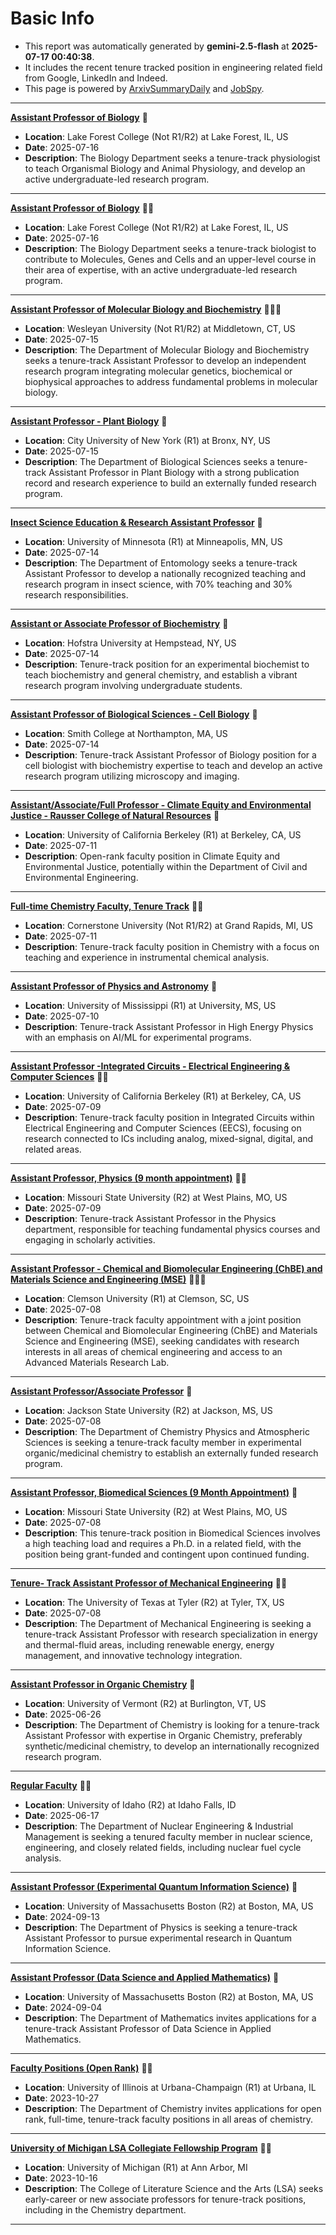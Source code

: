 
# Basic Info
- This report was automatically generated by **gemini-2.5-flash** at **2025-07-17 00:40:38**.  
- It includes the recent tenure tracked position in engineering related field from Google, LinkedIn and Indeed.  
- This page is powered by [ArxivSummaryDaily](https://github.com/dong-zehao/ArxivSummaryDaily) and [JobSpy](https://github.com/speedyapply/JobSpy).
---
**[Assistant Professor of Biology](https://www.indeed.com/viewjob?jk=860da2b94d53bd38)** 🌟
- **Location**: Lake Forest College (Not R1/R2) at Lake Forest, IL, US
- **Date**: 2025-07-16
- **Description**: The Biology Department seeks a tenure-track physiologist to teach Organismal Biology and Animal Physiology, and develop an active undergraduate-led research program.
---
**[Assistant Professor of Biology](https://www.indeed.com/viewjob?jk=0e0c655ec5439e06)** 🌟🌟
- **Location**: Lake Forest College (Not R1/R2) at Lake Forest, IL, US
- **Date**: 2025-07-16
- **Description**: The Biology Department seeks a tenure-track biologist to contribute to Molecules, Genes and Cells and an upper-level course in their area of expertise, with an active undergraduate-led research program.
---
**[Assistant Professor of Molecular Biology and Biochemistry](https://www.indeed.com/viewjob?jk=16c90f1c9770d165)** 🌟🌟🌟
- **Location**: Wesleyan University (Not R1/R2) at Middletown, CT, US
- **Date**: 2025-07-15
- **Description**: The Department of Molecular Biology and Biochemistry seeks a tenure-track Assistant Professor to develop an independent research program integrating molecular genetics, biochemical or biophysical approaches to address fundamental problems in molecular biology.
---
**[Assistant Professor - Plant Biology](https://www.indeed.com/viewjob?jk=04fd387c3b113e03)** 🌟
- **Location**: City University of New York (R1) at Bronx, NY, US
- **Date**: 2025-07-15
- **Description**: The Department of Biological Sciences seeks a tenure-track Assistant Professor in Plant Biology with a strong publication record and research experience to build an externally funded research program.
---
**[Insect Science Education & Research Assistant Professor](https://www.indeed.com/viewjob?jk=50a997d6e37cf0f7)** 🌟
- **Location**: University of Minnesota (R1) at Minneapolis, MN, US
- **Date**: 2025-07-14
- **Description**: The Department of Entomology seeks a tenure-track Assistant Professor to develop a nationally recognized teaching and research program in insect science, with 70% teaching and 30% research responsibilities.
---
**[Assistant or Associate Professor of Biochemistry](https://www.indeed.com/viewjob?jk=526a9c98161c5dc3)** 🌟
- **Location**: Hofstra University at Hempstead, NY, US
- **Date**: 2025-07-14
- **Description**: Tenure-track position for an experimental biochemist to teach biochemistry and general chemistry, and establish a vibrant research program involving undergraduate students.
---
**[Assistant Professor of Biological Sciences - Cell Biology](https://www.indeed.com/viewjob?jk=843c94e64f24fd5c)** 🌟
- **Location**: Smith College at Northampton, MA, US
- **Date**: 2025-07-14
- **Description**: Tenure-track Assistant Professor of Biology position for a cell biologist with biochemistry expertise to teach and develop an active research program utilizing microscopy and imaging.
---
**[Assistant/Associate/Full Professor - Climate Equity and Environmental Justice - Rausser College of Natural Resources](https://www.indeed.com/viewjob?jk=9ea7f584f49ee802)** 🌟
- **Location**: University of California Berkeley (R1) at Berkeley, CA, US
- **Date**: 2025-07-11
- **Description**: Open-rank faculty position in Climate Equity and Environmental Justice, potentially within the Department of Civil and Environmental Engineering.
---
**[Full-time Chemistry Faculty, Tenure Track](https://www.indeed.com/viewjob?jk=23acfe9ac66dc968)** 🌟🌟
- **Location**: Cornerstone University (Not R1/R2) at Grand Rapids, MI, US
- **Date**: 2025-07-11
- **Description**: Tenure-track faculty position in Chemistry with a focus on teaching and experience in instrumental chemical analysis.
---
**[Assistant Professor of Physics and Astronomy](https://www.indeed.com/viewjob?jk=45f671980a1b0c09)** 🌟
- **Location**: University of Mississippi (R1) at University, MS, US
- **Date**: 2025-07-10
- **Description**: Tenure-track Assistant Professor in High Energy Physics with an emphasis on AI/ML for experimental programs.
---
**[Assistant Professor -Integrated Circuits - Electrical Engineering & Computer Sciences](https://www.indeed.com/viewjob?jk=c6c659453208b747)** 🌟🌟
- **Location**: University of California Berkeley (R1) at Berkeley, CA, US
- **Date**: 2025-07-09
- **Description**: Tenure-track faculty position in Integrated Circuits within Electrical Engineering and Computer Sciences (EECS), focusing on research connected to ICs including analog, mixed-signal, digital, and related areas.
---
**[Assistant Professor, Physics (9 month appointment)](https://www.indeed.com/viewjob?jk=619dcc66ed6e21a4)** 🌟🌟
- **Location**: Missouri State University (R2) at West Plains, MO, US
- **Date**: 2025-07-09
- **Description**: Tenure-track Assistant Professor in the Physics department, responsible for teaching fundamental physics courses and engaging in scholarly activities.
---
**[Assistant Professor - Chemical and Biomolecular Engineering (ChBE) and Materials Science and Engineering (MSE)](https://www.indeed.com/viewjob?jk=9f84caf66d7b8af5)** 🌟🌟🌟
- **Location**: Clemson University (R1) at Clemson, SC, US
- **Date**: 2025-07-08
- **Description**: Tenure-track faculty appointment with a joint position between Chemical and Biomolecular Engineering (ChBE) and Materials Science and Engineering (MSE), seeking candidates with research interests in all areas of chemical engineering and access to an Advanced Materials Research Lab.
---
**[Assistant Professor/Associate Professor](https://www.indeed.com/viewjob?jk=3354f8f35c0f6fcc)** 🌟
- **Location**: Jackson State University (R2) at Jackson, MS, US
- **Date**: 2025-07-08
- **Description**: The Department of Chemistry Physics and Atmospheric Sciences is seeking a tenure-track faculty member in experimental organic/medicinal chemistry to establish an externally funded research program.
---
**[Assistant Professor, Biomedical Sciences (9 Month Appointment)](https://www.indeed.com/viewjob?jk=621a1e61a724b863)** 🌟
- **Location**: Missouri State University (R2) at West Plains, MO, US
- **Date**: 2025-07-08
- **Description**: This tenure-track position in Biomedical Sciences involves a high teaching load and requires a Ph.D. in a related field, with the position being grant-funded and contingent upon continued funding.
---
**[Tenure- Track Assistant Professor of Mechanical Engineering](https://www.indeed.com/viewjob?jk=ce570dd30c6aac80)** 🌟🌟
- **Location**: The University of Texas at Tyler (R2) at Tyler, TX, US
- **Date**: 2025-07-08
- **Description**: The Department of Mechanical Engineering is seeking a tenure-track Assistant Professor with research specialization in energy and thermal-fluid areas, including renewable energy, energy management, and innovative technology integration.
---
**[Assistant Professor in Organic Chemistry](https://www.indeed.com/viewjob?jk=51b63287b031f08e)** 🌟
- **Location**: University of Vermont (R2) at Burlington, VT, US
- **Date**: 2025-06-26
- **Description**: The Department of Chemistry is looking for a tenure-track Assistant Professor with expertise in Organic Chemistry, preferably synthetic/medicinal chemistry, to develop an internationally recognized research program.
---
**[Regular Faculty](https://www.linkedin.com/jobs/view/4252831976)** 🌟🌟
- **Location**: University of Idaho (R2) at Idaho Falls, ID
- **Date**: 2025-06-17
- **Description**: The Department of Nuclear Engineering & Industrial Management is seeking a tenured faculty member in nuclear science, engineering, and closely related fields, including nuclear fuel cycle analysis.
---
**[Assistant Professor (Experimental Quantum Information Science)](https://www.indeed.com/viewjob?jk=740957cb4bdafcd4)** 🌟
- **Location**: University of Massachusetts Boston (R2) at Boston, MA, US
- **Date**: 2024-09-13
- **Description**: The Department of Physics is seeking a tenure-track Assistant Professor to pursue experimental research in Quantum Information Science.
---
**[Assistant Professor (Data Science and Applied Mathematics)](https://www.indeed.com/viewjob?jk=b77b1f58d61b54fd)** 🌟
- **Location**: University of Massachusetts Boston (R2) at Boston, MA, US
- **Date**: 2024-09-04
- **Description**: The Department of Mathematics invites applications for a tenure-track Assistant Professor of Data Science in Applied Mathematics.
---
**[Faculty Positions (Open Rank)](https://www.linkedin.com/jobs/view/4268113529)** 🌟🌟
- **Location**: University of Illinois at Urbana-Champaign (R1) at Urbana, IL
- **Date**: 2023-10-27
- **Description**: The Department of Chemistry invites applications for open rank, full-time, tenure-track faculty positions in all areas of chemistry.
---
**[University of Michigan LSA Collegiate Fellowship Program](https://www.linkedin.com/jobs/view/4268110616)** 🌟🌟
- **Location**: University of Michigan (R1) at Ann Arbor, MI
- **Date**: 2023-10-16
- **Description**: The College of Literature Science and the Arts (LSA) seeks early-career or new associate professors for tenure-track positions, including in the Chemistry department.
---
